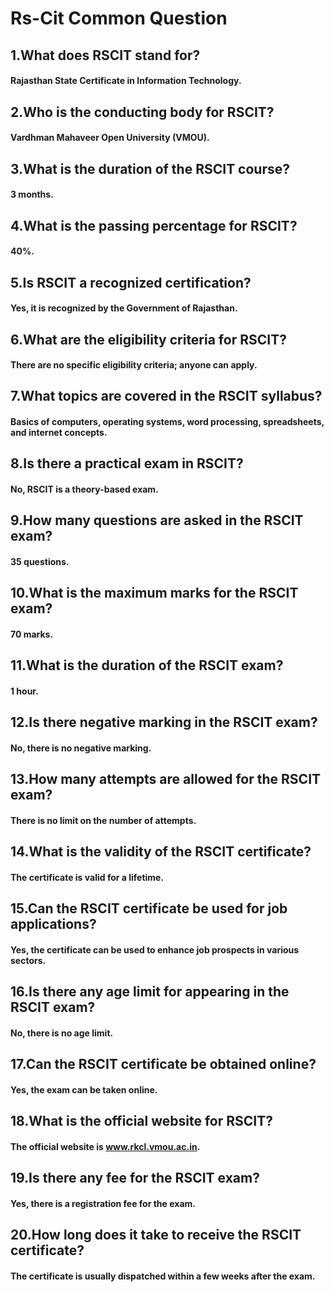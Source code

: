 # Rs-Cit Common Question 
## 1.What does RSCIT stand for?
#### Rajasthan State Certificate in Information Technology.
## 2.Who is the conducting body for RSCIT? 
#### Vardhman Mahaveer Open University (VMOU).
## 3.What is the duration of the RSCIT course?
#### 3 months.
## 4.What is the passing percentage for RSCIT?
#### 40%.
## 5.Is RSCIT a recognized certification?
#### Yes, it is recognized by the Government of Rajasthan.
## 6.What are the eligibility criteria for RSCIT?
#### There are no specific eligibility criteria; anyone can apply.
## 7.What topics are covered in the RSCIT syllabus?
#### Basics of computers, operating systems, word processing, spreadsheets, and internet concepts.
## 8.Is there a practical exam in RSCIT?
#### No, RSCIT is a theory-based exam.
## 9.How many questions are asked in the RSCIT exam? 
#### 35 questions.
## 10.What is the maximum marks for the RSCIT exam?
#### 70 marks.
## 11.What is the duration of the RSCIT exam?
#### 1 hour.
## 12.Is there negative marking in the RSCIT exam?
#### No, there is no negative marking.
## 13.How many attempts are allowed for the RSCIT exam?
#### There is no limit on the number of attempts.
## 14.What is the validity of the RSCIT certificate?
#### The certificate is valid for a lifetime.
## 15.Can the RSCIT certificate be used for job applications?
#### Yes, the certificate can be used to enhance job prospects in various sectors.
## 16.Is there any age limit for appearing in the RSCIT exam?
#### No, there is no age limit.
## 17.Can the RSCIT certificate be obtained online? 
#### Yes, the exam can be taken online.
## 18.What is the official website for RSCIT?
#### The official website is www.rkcl.vmou.ac.in.
## 19.Is there any fee for the RSCIT exam?
#### Yes, there is a registration fee for the exam.
## 20.How long does it take to receive the RSCIT certificate?
#### The certificate is usually dispatched within a few weeks after the exam.
